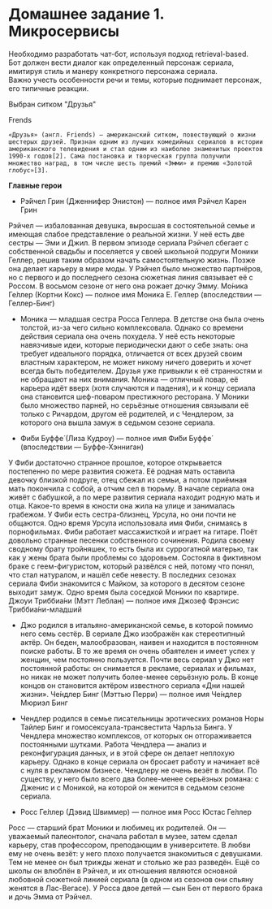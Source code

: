 # Домашнее задание 1. Микросервисы

Необходимо разработать чат-бот, используя подход retrieval-based.    
Бот должен вести диалог как определенный персонаж сериала, имитируя стиль и манеру конкретного персонажа сериала.   
Важно учесть особенности речи и темы, которые поднимает персонаж, его типичные реакции.   

Выбран ситком "Друзья"

Frends

    «Друзья» (англ. Friends) — американский ситком, повествующий о жизни шестерых друзей. Признан одним из лучших комедийных сериалов в истории американского телевидения и стал одним из наиболее знаменитых проектов 1990-х годов[2]. Сама постановка и творческая группа получили множество наград, в том числе шесть премий «Эмми» и премию «Золотой глобус»[3].





**Главные герои** 
* Рэ́йчел Грин (Дженнифер Энистон) — полное имя Рэйчел Карен Грин

Рэйчел — избалованная девушка, выросшая в состоятельной семье и имеющая слабое представление о реальной жизни. У неё есть две сестры — Эми и Джил. В первом эпизоде сериала Рэйчел сбегает с собственной свадьбы и поселяется у своей школьной подруги Моники Геллер, решив таким образом начать самостоятельную жизнь. Позже она делает карьеру в мире моды. У Рэйчел было множество партнёров, но с первого и до последнего сезона сюжетная линия связывает её с Россом. В восьмом сезоне от него она рожает дочку Эмму.
Мо́ника Ге́ллер (Кортни Кокс) — полное имя Моника Е. Геллер (впоследствии — Геллер-Бинг)

* Моника — младшая сестра Росса Геллера. В детстве она была очень толстой, из-за чего сильно комплексовала. Однако со времени действия сериала она очень похудела. У неё есть некоторые навязчивые идеи, которые периодически дают о себе знать: она требует идеального порядка, отличается от всех друзей своим властным характером, не может никому ничего доверить и хочет всегда быть победителем. Друзья уже привыкли к её странностям и не обращают на них внимания. Моника — отличный повар, её карьера идёт вверх (хотя случаются и падения), и к концу сериала она становится шеф-поваром престижного ресторана. У Моники было множество парней, но серьёзные отношения связывали её только с Ричардом, другом её родителей, и с Чендлером, за которого она вышла замуж в седьмом сезоне сериала.

* Фи́би Буффе́ (Лиза Кудроу) — полное имя Фи́би Буффе́ (впоследствии — Буффе-Хэнниган)

У Фиби достаточно странное прошлое, которое открывается постепенно по мере развития сюжета. Её родная мать оставила девочку близкой подруге, отец сбежал из семьи, а потом приёмная мать покончила с собой, а отчим сел в тюрьму. В начале сериала она живёт с бабушкой, а по мере развития сериала находит родную мать и отца. Какое-то время в юности она жила на улице и занималась грабежом. У Фиби есть сестра-близнец, Урсула, но они почти не общаются. Одно время Урсула использовала имя Фиби, снимаясь в порнофильмах. Фиби работает массажисткой и играет на гитаре. Поёт довольно странные песенки собственного сочинения. Родила своему сводному брату тройняшек, то есть была их суррогатной матерью, так как у жены брата были проблемы со здоровьем. Состояла в фиктивном браке с геем-фигуристом, который развёлся с ней, потому что понял, что стал натуралом, и нашёл себе невесту. В последних сезонах сериала Фиби знакомится с Майком, за которого в десятом сезоне выходит замуж. Одно время была соседкой Моники по квартире.
Джоуи Триббиа́ни (Мэтт Леблан) — полное имя Джозеф Фрэнсис Триббиа́ни-младший

* Джо родился в итальяно-американской семье, в которой помимо него семь сестёр. В сериале Джо изображён как стереотипный актёр. Он беден, малообразован, наивен и находится в постоянном поиске работы. В то же время он очень обаятелен и имеет успех у женщин, чем постоянно пользуется. Почти весь сериал у Джо нет постоянной работы: он снимается в рекламе, сериалах и фильмах, но никак не может получить более-менее серьёзную роль. В конце концов он становится актёром известного сериала «Дни нашей жизни».
Че́ндлер Бинг (Мэттью Перри) — полное имя Че́ндлер Мюриэл Бинг

* Чендлер родился в семье писательницы эротических романов Норы Тайлер Бинг и гомосексуала-трансвестита Чарльза Бинга. У Чендлера множество комплексов, от которых он отгораживается постоянными шутками. Работа Чендлера — анализ и реконфигурация данных, и в этой сфере он делает неплохую карьеру. Однако в конце сериала он бросает работу и начинает всё с нуля в рекламном бизнесе. Чендлеру не очень везёт в любви. По существу, у него было всего два более-менее серьёзных романа: с Дженис и с Моникой, на которой он женится в седьмом сезоне сериала.

* Росс Ге́ллер (Дэвид Швиммер) — полное имя Росс Юстас Ге́ллер

Росс — старший брат Моники и любимец их родителей. Он — уважаемый палеонтолог, сначала работал в музее, затем сделал карьеру, став профессором, преподающим в университете. В любви ему не очень везёт: у него плохо получается знакомиться с девушками. Тем не менее он был трижды женат и столько же раз разведён. Ещё со школы он влюблён в Рэйчел, и их отношения являются основной любовной сюжетной линией сериала (в одном из сезонов они спьяну женятся в Лас-Вегасе). У Росса двое детей — сын Бен от первого брака и дочь Эмма от Рэйчел.